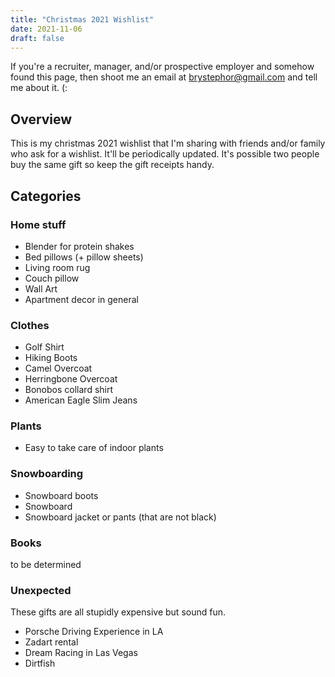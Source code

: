 ```yaml
---
title: "Christmas 2021 Wishlist"
date: 2021-11-06
draft: false
---
```


If you're a recruiter, manager, and/or prospective employer and somehow found
this page, then shoot me an email at [brystephor@gmail.com](mailto:brystephor@gmail.com)
and tell me about it. (:

## Overview

This is my christmas 2021 wishlist that I'm sharing with friends and/or family
who ask for a wishlist. It'll be periodically updated. It's possible two people buy
the same gift so keep the gift receipts handy.

## Categories

### Home stuff

* Blender for protein shakes
* Bed pillows (+ pillow sheets)
* Living room rug
* Couch pillow
* Wall Art
* Apartment decor in general

### Clothes

* Golf Shirt
* Hiking Boots
* Camel Overcoat
* Herringbone Overcoat
* Bonobos collard shirt
* American Eagle Slim Jeans

### Plants

* Easy to take care of indoor plants

### Snowboarding

* Snowboard boots
* Snowboard
* Snowboard jacket or pants (that are not black)

### Books

to be determined

### Unexpected

These gifts are all stupidly expensive but sound fun.

* Porsche Driving Experience in LA
* Zadart rental
* Dream Racing in Las Vegas
* Dirtfish